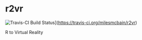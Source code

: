 # r2vr
![Travis-CI Build Status](https://travis-ci.org/milesmcbain/r2vr.svg?branch=master)](https://travis-ci.org/milesmcbain/r2vr)

R to Virtual Reality

